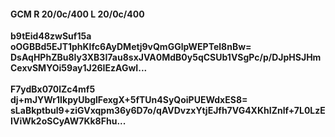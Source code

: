 #### GCM R 20/0c/400 L 20/0c/400
**b9tEid48zwSuf15a**<br/>**oOGBBd5EJT1phKlfc6AyDMetj9vQmGGlpWEPTel8nBw=**<br/>**DsAqHPhZBu8Iy3XB3I7au8sxJVA0MdB0y5qCSUb1VSgPc/p/DJpHSJHmCexvSMYOi59ay1J26IEzAGwI...**<br/><br/>
**F7ydBx070lZc4mf5**<br/>**dj+mJYWr1IkpyUbglFexgX+5fTUn4SyQoiPUEWdxES8=**<br/>**sLaBkptbul9+ziGVxqpm36y6D7o/qAVDvzxYtjEJfh7VG4XKhIZnlf+7L0LzEIViWk2oSCyAW7Kk8Fhu...**